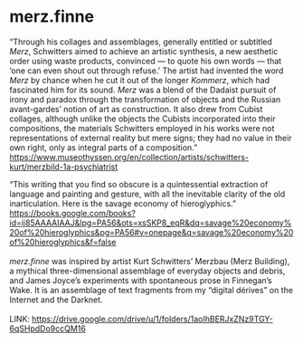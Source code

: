 # merz.finne

“Through his collages and assemblages, generally entitled or subtitled <i>Merz</i>, Schwitters aimed to achieve an artistic synthesis, a new aesthetic order using waste products, convinced — to quote his own words — that ‘one can even shout out through refuse.’ The artist had invented the word <i>Merz</i> by chance when he cut it out of the longer <i>Kommerz</i>, which had fascinated him for its sound. <i>Merz</i> was a blend of the Dadaist pursuit of irony and paradox through the transformation of objects and the Russian avant-gardes’ notion of art as construction. It also drew from Cubist collages, although unlike the objects the Cubists incorporated into their compositions, the materials Schwitters employed in his works were not representations of external reality but mere signs; they had no value in their own right, only as integral parts of a composition.”
<br>
https://www.museothyssen.org/en/collection/artists/schwitters-kurt/merzbild-1a-psychiatrist<br>

“This writing that you find so obscure is a quintessential extraction of language and painting and gesture, with all the inevitable clarity of the old inarticulation. Here is the savage economy of hieroglyphics.”
<br>
https://books.google.com/books?id=ij85AAAAIAAJ&lpg=PA56&ots=xsSKP8_eqR&dq=savage%20economy%20of%20hieroglyphics&pg=PA56#v=onepage&q=savage%20economy%20of%20hieroglyphics&f=false<br>
<br>
<i>merz.finne</i> was inspired by artist Kurt Schwitters’ Merzbau (Merz Building), a mythical three-dimensional assemblage of everyday objects and debris, and James Joyce’s experiments with spontaneous prose in Finnegan’s Wake. It is an assemblage of text fragments from my “digital dérives” on the Internet and the Darknet.<br>
<br>
LINK: https://drive.google.com/drive/u/1/folders/1aoIhBERJxZNz9TGY-6qSHpdDo9ccQM16
